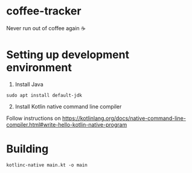 # coffee-tracker
Never run out of coffee again ☕

# Setting up development environment

1. Install Java

```
sudo apt install default-jdk
```

2. Install Kotlin native command line compiler

Follow instructions on https://kotlinlang.org/docs/native-command-line-compiler.html#write-hello-kotlin-native-program

# Building

```
kotlinc-native main.kt -o main
```

